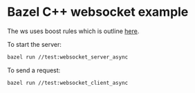 # Bazel C++ websocket example

The ws uses boost rules which is outline [here](https://github.com/nelhage/rules_boost/tree/master). 

To start the server:
```bash
bazel run //test:websocket_server_async
```

To send a request:
```bash
bazel run //test:websocket_client_async
```
